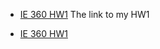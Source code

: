 
* [IE 360 HW1](https://github.com/BU-IE-360/spring24-hsynkzlts/blob/main/%C4%B1e360_2020402165.pdf) The link to my HW1



* [IE 360 HW1](ıe360_2020402165.pdf)
